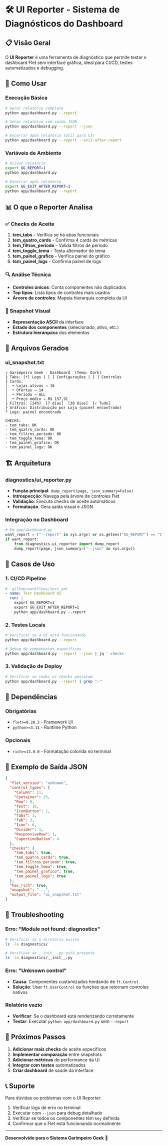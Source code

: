 # 🛠️ UI Reporter - Sistema de Diagnósticos do Dashboard

## 📋 Visão Geral

O **UI Reporter** é uma ferramenta de diagnóstico que permite testar o dashboard Flet sem interface gráfica, ideal para CI/CD, testes automatizados e debugging.

## 🚀 Como Usar

### Execução Básica
```bash
# Gerar relatório completo
python app/dashboard.py --report

# Gerar relatório com saída JSON
python app/dashboard.py --report --json

# Encerrar após relatório (útil para CI)
python app/dashboard.py --report --exit-after-report
```

### Variáveis de Ambiente
```bash
# Ativar relatório
export GG_REPORT=1
python app/dashboard.py

# Encerrar após relatório
export GG_EXIT_AFTER_REPORT=1
python app/dashboard.py --report
```

## 📊 O que o Reporter Analisa

### ✅ Checks de Aceite
1. **tem_tabs** - Verifica se há abas funcionais
2. **tem_quatro_cards** - Confirma 4 cards de métricas
3. **tem_filtros_periodo** - Valida filtros de período
4. **tem_toggle_tema** - Testa alternador de tema
5. **tem_painel_grafico** - Verifica painel do gráfico
6. **tem_painel_logs** - Confirma painel de logs

### 🔍 Análise Técnica
- **Controles únicos**: Conta componentes não duplicados
- **Top tipos**: Lista tipos de controles mais usados
- **Árvore de controles**: Mapeia hierarquia completa da UI

### 🎨 Snapshot Visual
- **Representação ASCII** da interface
- **Estado dos componentes** (selecionado, ativo, etc.)
- **Estrutura hierárquica** dos elementos

## 📁 Arquivos Gerados

### ui_snapshot.txt
```
┌ Garimpeiro Geek - Dashboard  (Tema: Dark)
├ Tabs: [*] Logs | [ ] Configurações | [ ] Controles
├ Cards:
│  • Lojas ativas → 10
│  • Ofertas → 14
│  • Período → ALL
│  • Preço médio → R$ 157,91
├ Filtros: [24h]  [7 dias]  [30 dias]  [✓ Tudo]
├ Gráfico: Distribuição por Loja (painel encontrado)
└ Logs: painel encontrado

CHECKS:
- tem_tabs: OK
- tem_quatro_cards: OK
- tem_filtros_periodo: OK
- tem_toggle_tema: OK
- tem_painel_grafico: OK
- tem_painel_logs: OK
```

## 🏗️ Arquitetura

### diagnostics/ui_reporter.py
- **Função principal**: `dump_report(page, json_summary=False)`
- **Introspecção**: Navega pela árvore de controles Flet
- **Validação**: Executa checks de aceite automáticos
- **Formatação**: Gera saída visual e JSON

### Integração no Dashboard
```python
# Em app/dashboard.py
want_report = ("--report" in sys.argv) or os.getenv("GG_REPORT") == "1"
if want_report:
    from diagnostics.ui_reporter import dump_report
    dump_report(page, json_summary=("--json" in sys.argv))
```

## 🎯 Casos de Uso

### 1. **CI/CD Pipeline**
```yaml
# .github/workflows/test.yml
- name: Test Dashboard UI
  run: |
    export GG_REPORT=1
    export GG_EXIT_AFTER_REPORT=1
    python app/dashboard.py --report
```

### 2. **Testes Locais**
```bash
# Verificar se a UI está funcionando
python app/dashboard.py --report

# Debug de componentes específicos
python app/dashboard.py --report --json | jq '.checks'
```

### 3. **Validação de Deploy**
```bash
# Verificar se todos os checks passaram
python app/dashboard.py --report | grep "✅"
```

## 🔧 Dependências

### Obrigatórias
- `flet>=0.28.3` - Framework UI
- `python>=3.11` - Runtime Python

### Opcionais
- `rich>=13.0.0` - Formatação colorida no terminal

## 📝 Exemplo de Saída JSON

```json
{
  "flet_version": "unknown",
  "control_types": {
    "Column": 11,
    "Container": 25,
    "Row": 9,
    "Text": 16,
    "IconButton": 1,
    "Tabs": 1,
    "Tab": 3,
    "Icon": 6,
    "Divider": 1,
    "ResponsiveRow": 1,
    "CupertinoButton": 4
  },
  "checks": {
    "tem_tabs": true,
    "tem_quatro_cards": true,
    "tem_filtros_periodo": true,
    "tem_toggle_tema": true,
    "tem_painel_grafico": true,
    "tem_painel_logs": true
  },
  "has_rich": true,
  "snapshot": "...",
  "output_file": "ui_snapshot.txt"
}
```

## 🚨 Troubleshooting

### Erro: "Module not found: diagnostics"
```bash
# Verificar se o diretório existe
ls -la diagnostics/

# Verificar se __init__.py está presente
ls -la diagnostics/__init__.py
```

### Erro: "Unknown control"
- **Causa**: Componentes customizados herdando de `ft.Control`
- **Solução**: Usar `ft.UserControl` ou funções que retornam controles nativos

### Relatório vazio
- **Verificar**: Se o dashboard está renderizando corretamente
- **Testar**: Executar `python app/dashboard.py` sem `--report`

## 🔮 Próximos Passos

1. **Adicionar mais checks** de aceite específicos
2. **Implementar comparação** entre snapshots
3. **Adicionar métricas** de performance da UI
4. **Integrar com testes** automatizados
5. **Criar dashboard** de saúde da interface

## 📞 Suporte

Para dúvidas ou problemas com o UI Reporter:
1. Verificar logs de erro no terminal
2. Executar com `--json` para debug detalhado
3. Verificar se todos os componentes têm `key` definida
4. Confirmar que o Flet está funcionando normalmente

---

**Desenvolvido para o Sistema Garimpeiro Geek** 🚀
